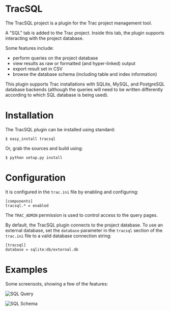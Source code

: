 # TracSQL

The TracSQL project is a plugin for the Trac project management tool.

A "SQL" tab is added to the Trac project.  Inside this tab, the plugin
supports interacting with the project database.

Some features include:

* perform queries on the project database
* view results as raw or formatted (and hyper-linked) output
* export result set in CSV
* browse the database schema (including table and index information)

This plugin supports Trac installations with SQLite, MySQL, and PostgreSQL
database backends (although the queries will need to be written differently
according to which SQL database is being used).


# Installation

The TracSQL plugin can be installed using standard:

    $ easy_install tracsql

Or, grab the sources and build using:

    $ python setup.py install


# Configuration

It is configured in the ``trac.ini`` file by enabling and configuring:

    [components]
    tracsql.* = enabled

The ``TRAC_ADMIN`` permission is used to control access to the query pages.

By default, the TracSQL plugin connects to the project database.  To use an
external database, set the ``database`` parameter in the ``tracsql`` section
of the ``trac.ini`` file to a valid database connection string:

    [tracsql]
    database = sqlite:db/external.db


# Examples

Some screensots, showing a few of the features:

![SQL Query](tracsql/master/docs/sql-query.png)

![SQL Schema](tracsql/master/docs/sql-schema.png)
